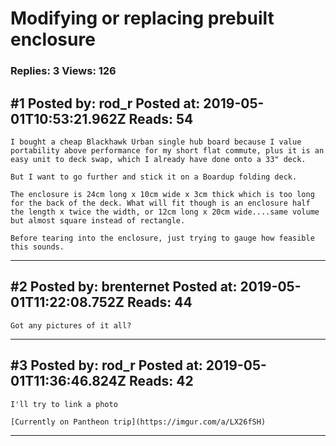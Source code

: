 # Modifying or replacing prebuilt enclosure

### Replies: 3 Views: 126

## \#1 Posted by: rod_r Posted at: 2019-05-01T10:53:21.962Z Reads: 54

```
I bought a cheap Blackhawk Urban single hub board because I value portability above performance for my short flat commute, plus it is an easy unit to deck swap, which I already have done onto a 33" deck.

But I want to go further and stick it on a Boardup folding deck.

The enclosure is 24cm long x 10cm wide x 3cm thick which is too long for the back of the deck. What will fit though is an enclosure half the length x twice the width, or 12cm long x 20cm wide....same volume but almost square instead of rectangle.

Before tearing into the enclosure, just trying to gauge how feasible this sounds.
```

---
## \#2 Posted by: brenternet Posted at: 2019-05-01T11:22:08.752Z Reads: 44

```
Got any pictures of it all?
```

---
## \#3 Posted by: rod_r Posted at: 2019-05-01T11:36:46.824Z Reads: 42

```
I'll try to link a photo

[Currently on Pantheon trip](https://imgur.com/a/LX26fSH)
```

---
